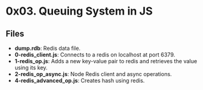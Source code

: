 # 0x03. Queuing System in JS
## Files
- **dump.rdb**: Redis data file.
- **0-redis_client.js**: Connects to a redis on localhost at port 6379.
- **1-redis_op.js**: Adds a new key-value pair to redis and retrieves the value using its key. 
- **2-redis_op_async.js**: Node Redis client and async operations.
- **4-redis_advanced_op.js**: Creates hash using redis.
